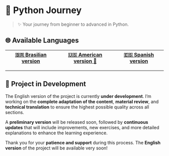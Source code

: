 # 🐍 Python Journey

> ✨ Your journey from beginner to advanced in Python.

## 🌐 Available Languages

| **[🇧🇷 Brasilian version](README-BR.md)** | **[🇺🇸 American version 🌟](README.md)** | **[🇪🇸 Spanish version](README-ES.md)** |
|:-----------------------------------------------------------------------------------------------------:|:----------------------------------------------------------------------------------------------:|:------------------------------------------------------------------------------------------------:|

---

## 🔧 Project in Development

The English version of the project is currently **under development**.
I’m working on the **complete adaptation of the content**, **material review**, and **technical translation** to ensure the highest possible quality across all sections.

A **preliminary version** will be released soon, followed by **continuous updates** that will include improvements, new exercises, and more detailed explanations to enhance the learning experience.

Thank you for your **patience and support** during this process.
The **English version** of the project will be available very soon!
